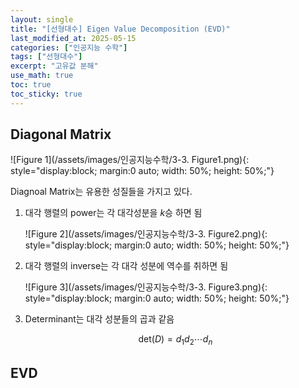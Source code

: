 ```yaml
---
layout: single
title: "[선형대수] Eigen Value Decomposition (EVD)"
last_modified_at: 2025-05-15
categories: ["인공지능 수학"]
tags: ["선형대수"]
excerpt: "고유값 분해"
use_math: true
toc: true
toc_sticky: true
---
```


## Diagonal Matrix

![Figure 1](/assets/images/인공지능수학/3-3. Figure1.png){: style="display:block; margin:0 auto; width: 50%; height: 50%;"}

Diagnoal Matrix는 유용한 성질들을 가지고 있다.

1. 대각 행렬의 power는 각 대각성분을 $k$승 하면 됨

   ![Figure 2](/assets/images/인공지능수학/3-3. Figure2.png){: style="display:block; margin:0 auto; width: 50%; height: 50%;"}
2. 대각 행렬의 inverse는 각 대각 성분에 역수를 취하면 됨

   ![Figure 3](/assets/images/인공지능수학/3-3. Figure3.png){: style="display:block; margin:0 auto; width: 50%; height: 50%;"}
3. Determinant는 대각 성분들의 곱과 같음

   $$
   \text{det}(D)=d_1d_2\cdots d_n
   $$

## 

## EVD

